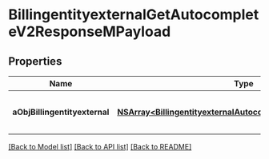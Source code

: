 # BillingentityexternalGetAutocompleteV2ResponseMPayload

## Properties
Name | Type | Description | Notes
------------ | ------------- | ------------- | -------------
**aObjBillingentityexternal** | [**NSArray&lt;BillingentityexternalAutocompleteElementResponse&gt;***](BillingentityexternalAutocompleteElementResponse.md) | An array of Billingentityexternal autocomplete element response. | [optional] 

[[Back to Model list]](../README.md#documentation-for-models) [[Back to API list]](../README.md#documentation-for-api-endpoints) [[Back to README]](../README.md)


